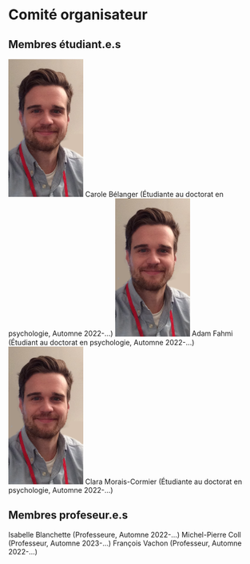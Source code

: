 # Comité organisateur


## Membres étudiant.e.s

<img src="../images/instructors/mpcoll_portrait.jpeg" width="150"/>
Carole Bélanger (Étudiante au doctorat en psychologie, Automne 2022-...)


<img src="../images/instructors/mpcoll_portrait.jpeg" width="150"/>
Adam Fahmi (Étudiant au doctorat en psychologie, Automne 2022-...)

<img src="../images/instructors/mpcoll_portrait.jpeg" width="150"/>
Clara Morais-Cormier (Étudiante au doctorat en psychologie, Automne 2022-...)


## Membres profeseur.e.s

Isabelle Blanchette (Professeure, Automne 2022-...) 
Michel-Pierre Coll (Professeur, Automne 2023-...) 
François Vachon (Professeur, Automne 2022-...) 
<!-- 
<img src="../images/instructors/wasita.png" width="200"/>

[Wasita Mahaphanit](https://wasita.space/) (Fall 2022) graduated from Brown University with a BS in Cognitive Neuroscience. She managed a lab at Brown after graduation, where she investigated the behavioral and computational mechanisms underlying learning and decision-making under uncertainty in healthy adults and patients with obsessive compulsive disorder. She currently works in the [COSAN Lab](http://cosanlab.com/), where she studies how we learn social cognitive maps and use this information in how we communicate and make decisions. -->


